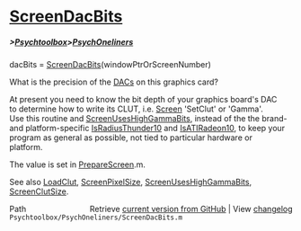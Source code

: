 # [ScreenDacBits](ScreenDacBits)
##### >[Psychtoolbox](Psychtoolbox)>[PsychOneliners](PsychOneliners)

dacBits = [ScreenDacBits](ScreenDacBits)(windowPtrOrScreenNumber)  
  
What is the precision of the [DACs](DACs) on this graphics card?  
  
At present you need to know the bit depth of your graphics board's DAC  
to determine how to write its CLUT, i.e. [Screen](Screen) 'SetClut' or 'Gamma'.  
Use this routine and [ScreenUsesHighGammaBits](ScreenUsesHighGammaBits), instead of the the brand-  
and platform-specific [IsRadiusThunder10](IsRadiusThunder10) and [IsATIRadeon10](IsATIRadeon10), to keep your  
program as general as possible, not tied to particular hardware or  
platform.  
  
The value is set in [PrepareScreen](PrepareScreen).m.  
  
See also [LoadClut](LoadClut), [ScreenPixelSize](ScreenPixelSize), [ScreenUsesHighGammaBits](ScreenUsesHighGammaBits), [ScreenClutSize](ScreenClutSize).  




<div class="code_header" style="text-align:right;">
  <span style="float:left;">Path&nbsp;&nbsp;</span> <span class="counter">Retrieve <a href=
  "https://raw.github.com/Psychtoolbox-3/Psychtoolbox-3/beta/Psychtoolbox/PsychOneliners/ScreenDacBits.m">current version from GitHub</a> | View <a href=
  "https://github.com/Psychtoolbox-3/Psychtoolbox-3/commits/beta/Psychtoolbox/PsychOneliners/ScreenDacBits.m">changelog</a></span>
</div>
<div class="code">
  <code>Psychtoolbox/PsychOneliners/ScreenDacBits.m</code>
</div>

